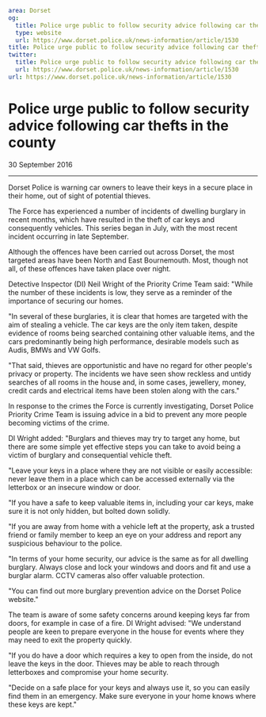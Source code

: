 ```yaml
area: Dorset
og:
  title: Police urge public to follow security advice following car thefts in the county
  type: website
  url: https://www.dorset.police.uk/news-information/article/1530
title: Police urge public to follow security advice following car thefts in the county |
twitter:
  title: Police urge public to follow security advice following car thefts in the county
  url: https://www.dorset.police.uk/news-information/article/1530
url: https://www.dorset.police.uk/news-information/article/1530
```

# Police urge public to follow security advice following car thefts in the county

30 September 2016

* * *

Dorset Police is warning car owners to leave their keys in a secure place in their home, out of sight of potential thieves.

The Force has experienced a number of incidents of dwelling burglary in recent months, which have resulted in the theft of car keys and consequently vehicles. This series began in July, with the most recent incident occurring in late September.

Although the offences have been carried out across Dorset, the most targeted areas have been North and East Bournemouth. Most, though not all, of these offences have taken place over night.

Detective Inspector (DI) Neil Wright of the Priority Crime Team said: "While the number of these incidents is low, they serve as a reminder of the importance of securing our homes.

"In several of these burglaries, it is clear that homes are targeted with the aim of stealing a vehicle. The car keys are the only item taken, despite evidence of rooms being searched containing other valuable items, and the cars predominantly being high performance, desirable models such as Audis, BMWs and VW Golfs.

"That said, thieves are opportunistic and have no regard for other people's privacy or property. The incidents we have seen show reckless and untidy searches of all rooms in the house and, in some cases, jewellery, money, credit cards and electrical items have been stolen along with the cars."

In response to the crimes the Force is currently investigating, Dorset Police Priority Crime Team is issuing advice in a bid to prevent any more people becoming victims of the crime.

DI Wright added: "Burglars and thieves may try to target any home, but there are some simple yet effective steps you can take to avoid being a victim of burglary and consequential vehicle theft.

"Leave your keys in a place where they are not visible or easily accessible: never leave them in a place which can be accessed externally via the letterbox or an insecure window or door.

"If you have a safe to keep valuable items in, including your car keys, make sure it is not only hidden, but bolted down solidly.

"If you are away from home with a vehicle left at the property, ask a trusted friend or family member to keep an eye on your address and report any suspicious behaviour to the police.

"In terms of your home security, our advice is the same as for all dwelling burglary. Always close and lock your windows and doors and fit and use a burglar alarm. CCTV cameras also offer valuable protection.

"You can find out more burglary prevention advice on the Dorset Police website."

The team is aware of some safety concerns around keeping keys far from doors, for example in case of a fire. DI Wright advised: "We understand people are keen to prepare everyone in the house for events where they may need to exit the property quickly.

"If you do have a door which requires a key to open from the inside, do not leave the keys in the door. Thieves may be able to reach through letterboxes and compromise your home security.

"Decide on a safe place for your keys and always use it, so you can easily find them in an emergency. Make sure everyone in your home knows where these keys are kept."
